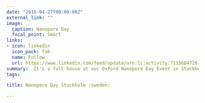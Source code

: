 ```yaml
---
date: "2016-04-27T00:00:00Z"
external_link: ""
image:
  caption: Nanopore Day
  focal_point: Smart
links:
- icon: linkedin
  icon_pack: fab
  name: Follow
  url: https://www.linkedin.com/feed/update/urn:li:activity:7115684726731878401/
summary:  It's a full house at our Oxford Nanopore Day Event in Stockholm, Sweden. Great engagement and networking going on! #nanopore
tags:

title: Nanopore Day Stockholm :sweden:

---
```



